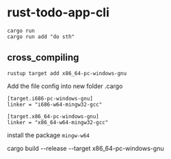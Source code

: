 # rust-todo-app-cli

```shell
cargo run
cargo run add "do sth"
```

## cross_compiling

```
rustup target add x86_64-pc-windows-gnu
```

Add the file config into new folder .cargo 
```
[target.i686-pc-windows-gnu]
linker = "i686-w64-mingw32-gcc"

[target.x86_64-pc-windows-gnu]
linker = "x86_64-w64-mingw32-gcc"
```

install the package `mingw-w64`

cargo build --release --target x86_64-pc-windows-gnu
